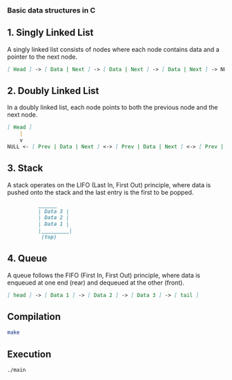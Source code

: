 ### Basic data structures in C

## 1. **Singly Linked List** 

A singly linked list consists of nodes where each node contains data and a pointer to the next node.

```markdown
[ Head ] -> [ Data | Next ] -> [ Data | Next ] -> [ Data | Next ] -> NULL
```

## 2. **Doubly Linked List**

In a doubly linked list, each node points to both the previous node and the next node.

```markdown
[ Head ]
    |
    v
NULL <- [ Prev | Data | Next ] <-> [ Prev | Data | Next ] <-> [ Prev | Data | Next ] -> NULL

```

## 3. **Stack**

A stack operates on the LIFO (Last In, First Out) principle, where data is pushed onto the stack and the last entry is the first to be popped.

```markdown
          ______
          | Data 3 |
          | Data 2 |
          | Data 1 |
          |_________|
           (top)
```

## 4. **Queue**

A queue follows the FIFO (First In, First Out) principle, where data is enqueued at one end (rear) and dequeued at the other (front).

```markdown
[ head ] -> [ Data 1 ] -> [ Data 2 ] -> [ Data 3 ] -> [ tail ]
```

## Compilation
```bash
make
```

## Execution

```bash
./main
```

